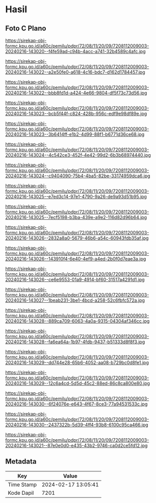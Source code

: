 # Hasil

## Foto C Plano

https://sirekap-obj-formc.kpu.go.id/a60c/pemilu/pdpr/72/08/11/20/09/7208112009003-20240216-143020--f4fe59ad-c94b-4acc-a741-32b4589c4afc.jpg

https://sirekap-obj-formc.kpu.go.id/a60c/pemilu/pdpr/72/08/11/20/09/7208112009003-20240216-143022--a2e50fe0-a618-4c16-bdc7-d162d1784457.jpg

https://sirekap-obj-formc.kpu.go.id/a60c/pemilu/pdpr/72/08/11/20/09/7208112009003-20240216-143022--bbb8fd1d-a424-4e66-9804-df5f73c73d56.jpg

https://sirekap-obj-formc.kpu.go.id/a60c/pemilu/pdpr/72/08/11/20/09/7208112009003-20240216-143023--bcb5f44f-c824-428b-956c-edf9e98df89e.jpg

https://sirekap-obj-formc.kpu.go.id/a60c/pemilu/pdpr/72/08/11/20/09/7208112009003-20240216-143023--3b6414ff-e1b2-4d99-88f1-b6771d36ce68.jpg

https://sirekap-obj-formc.kpu.go.id/a60c/pemilu/pdpr/72/08/11/20/09/7208112009003-20240216-143024--4c542ce3-452f-4e42-99d2-6b3b68974440.jpg

https://sirekap-obj-formc.kpu.go.id/a60c/pemilu/pdpr/72/08/11/20/09/7208112009003-20240216-143024--c9404090-75b4-4ba5-82be-33174959dca6.jpg

https://sirekap-obj-formc.kpu.go.id/a60c/pemilu/pdpr/72/08/11/20/09/7208112009003-20240216-143025--e7ed3c14-97e1-4790-9a26-de9a93d51b95.jpg

https://sirekap-obj-formc.kpu.go.id/a60c/pemilu/pdpr/72/08/11/20/09/7208112009003-20240216-143025--7ecf5198-b3ba-439e-a9e2-116d82d96b64.jpg

https://sirekap-obj-formc.kpu.go.id/a60c/pemilu/pdpr/72/08/11/20/09/7208112009003-20240216-143026--2832a8a0-5679-46b6-a54c-60943fdb35af.jpg

https://sirekap-obj-formc.kpu.go.id/a60c/pemilu/pdpr/72/08/11/20/09/7208112009003-20240216-143026--143910f4-6e40-4ef9-a4ed-2b0f0d7eae3a.jpg

https://sirekap-obj-formc.kpu.go.id/a60c/pemilu/pdpr/72/08/11/20/09/7208112009003-20240216-143026--ce6e9553-01a9-4914-bf60-31517a4291d1.jpg

https://sirekap-obj-formc.kpu.go.id/a60c/pemilu/pdpr/72/08/11/20/09/7208112009003-20240216-143027--1beab231-3be1-4bcd-a258-52c6fbfc572a.jpg

https://sirekap-obj-formc.kpu.go.id/a60c/pemilu/pdpr/72/08/11/20/09/7208112009003-20240216-143028--889ca709-6063-4a0a-9315-04304af346cc.jpg

https://sirekap-obj-formc.kpu.go.id/a60c/pemilu/pdpr/72/08/11/20/09/7208112009003-20240216-143028--fa6ea64a-1b97-4fdb-9437-b51333d8f8f3.jpg

https://sirekap-obj-formc.kpu.go.id/a60c/pemilu/pdpr/72/08/11/20/09/7208112009003-20240216-143029--dd744e28-65b6-4052-aa08-b729bc0d8fe1.jpg

https://sirekap-obj-formc.kpu.go.id/a60c/pemilu/pdpr/72/08/11/20/09/7208112009003-20240216-143029--12c6a4cd-5d5d-45c2-88ed-86c8ca800e80.jpg

https://sirekap-obj-formc.kpu.go.id/a60c/pemilu/pdpr/72/08/11/20/09/7208112009003-20240216-143030--6f24076e-e643-4f67-8ce3-77a94531533c.jpg

https://sirekap-obj-formc.kpu.go.id/a60c/pemilu/pdpr/72/08/11/20/09/7208112009003-20240216-143030--2437322b-5d39-4ff4-93b8-6100c95ca466.jpg

https://sirekap-obj-formc.kpu.go.id/a60c/pemilu/pdpr/72/08/11/20/09/7208112009003-20240216-143021--87e0e0d0-e435-43b2-9746-ca0d2ce5fd12.jpg


## Metadata

| Key        | Value               |
| ---------- | ------------------- |
| Time Stamp | 2024-02-17 13:05:41 |
| Kode Dapil | 7201                |




